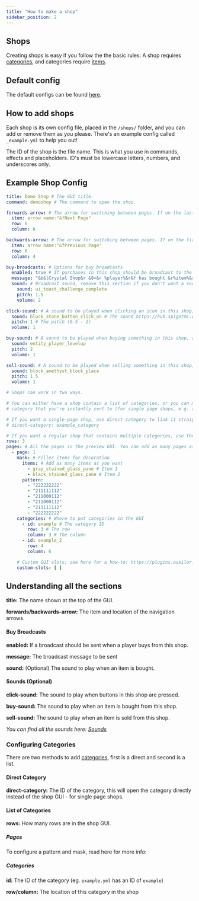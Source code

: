 ```yaml
---
title: "How to make a shop"
sidebar_position: 2
---
```

## Shops
Creating shops is easy if you follow the the basic rules: A shop requires [categories](https://plugins.auxilor.io/ecoshop/how-to-make-a-category), and categories require [items](https://plugins.auxilor.io/ecoshop/how-to-make-an-item).

## Default config
The default configs can be found [here](https://github.com/Auxilor/EcoShop/blob/main/eco-core/core-plugin/src/main/resources/shops).

## How to add shops
Each shop is its own config file, placed in the `/shops/` folder, and you can add or remove them as you please. There's an example config called `_example.yml` to help you out!

The ID of the shop is the file name. This is what you use in commands, effects and placeholders.
ID's must be lowercase letters, numbers, and underscores only.

## Example Shop Config

```yaml
title: Demo Shop # The GUI title.
command: demoshop # The command to open the shop.

forwards-arrow: # The arrow for switching between pages. If on the last page, this will not show up.
  item: arrow name:"&fNext Page"
  row: 6
  column: 6

backwards-arrow: # The arrow for switching between pages. If on the first page, this will not show up.
  item: arrow name:"&fPrevious Page"
  row: 6
  column: 4

buy-broadcasts: # Options for buy broadcasts
  enabled: true # If purchases in this shop should be broadcast to the server, good for /buy menus.
  message: "&b&lCrystal Shop&r &8»&r %player%&r&f has bought &r%item%&r&ffrom the &bCrystal Shop ❖&f!" # Use %player%, %item%, and %amount%
  sound: # Broadcast sound, remove this section if you don't want a sound.
    sound: ui_toast_challenge_complete
    pitch: 1.5
    volume: 2

click-sound: # A sound to be played when clicking an icon in this shop, remove this section if you don't want a sound.
  sound: block_stone_button_click_on # The sound https://hub.spigotmc.org/javadocs/bukkit/org/bukkit/Sound.html
  pitch: 1 # The pitch (0.5 - 2)
  volume: 1

buy-sound: # A sound to be played when buying something in this shop, remove this section if you don't want a sound.
  sound: entity_player_levelup
  pitch: 2
  volume: 1

sell-sound: # A sound to be played when selling something in this shop, remove this section if you don't want a sound.
  sound: block_amethyst_block_place
  pitch: 1.5
  volume: 1

# Shops can work in two ways.

# You can either have a shop contain a list of categories, or you can make a shop be one
# category that you're instantly sent to (for single page shops, e.g. a boss spawn egg shop)

# If you want a single-page shop, use direct-category to link it straight to a category
# direct-category: example_category

# If you want a regular shop that contains multiple categories, use these options here
rows: 3
pages: # All the pages in the preview GUI. You can add as many pages as you want.
  - page: 1
    mask: # Filler items for decoration
      items: # Add as many items as you want
        - gray_stained_glass_pane # Item 1
        - black_stained_glass_pane # Item 2
      pattern:
        - "222222222"
        - "211111112"
        - "211000112"
        - "211000112"
        - "211111112"
        - "222222222"
    categories: # Where to put categories in the GUI
      - id: example # The category ID
        row: 3 # The row
        column: 3 # The column
      - id: example_2
        row: 4
        column: 6

    # Custom GUI slots; see here for a how-to: https://plugins.auxilor.io/all-plugins/custom-gui-slots
    custom-slots: [ ]
```

## Understanding all the sections

**title:** The name shown at the top of the GUI.

**forwards/backwards-arrow:** The item and location of the navigation arrows.

#### Buy Broadcasts

**enabled:** If a broadcast should be sent when a player buys from this shop.

**message:** The broadcast message to be sent

**sound:** (Optional) The sound to play when an item is bought.

#### Sounds (Optional)

**click-sound:** The sound to play when buttons in this shop are pressed.

**buy-sound:** The sound to play when an item is bought from this shop.

**sell-sound:** The sound to play when an item is sold from this shop.

*You can find all the sounds here: [Sounds](https://hub.spigotmc.org/javadocs/bukkit/org/bukkit/Sound.html)*

### Configuring Categories

There are two methods to add [categories](https://plugins.auxilor.io/ecoshop/how-to-make-a-category), first is a direct and second is a list. 

#### Direct Category

**direct-category:** The ID of the category, this will open the category directly instead of the shop GUI - for single page shops.

#### List of Categories

**rows:** How many rows are in the shop GUI.
##### Pages

To configure a pattern and mask, read here for more info: 
##### Categories

**id:** The ID of the category (eg. `example.yml` has an ID of `example`)

**row/column:** The location of this category in the shop